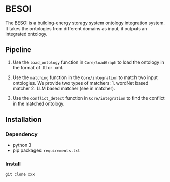 # BESOI
The BESOI is a building-energy storagy system ontology integration system.
It takes the ontologies from different domains as input, it outputs an integrated ontology.
##  Pipeline
1. Use the `load_ontology` function in `Core/loadGraph` to load the ontology in the format of .ttl or .xml.

2. Use the `matching` function in the `Core/integration` to match two input ontologies. We provide two types of matchers: 1. wordNet based matcher 2. LLM based matcher (see in matcher).
3. Use the `conflict_detect` function in `Core/integration` to find the conflict in the matched ontology.

## Installation

### Dependency
+ python 3
+ pip packages: `requirements.txt`

### Install
`git clone xxx`
